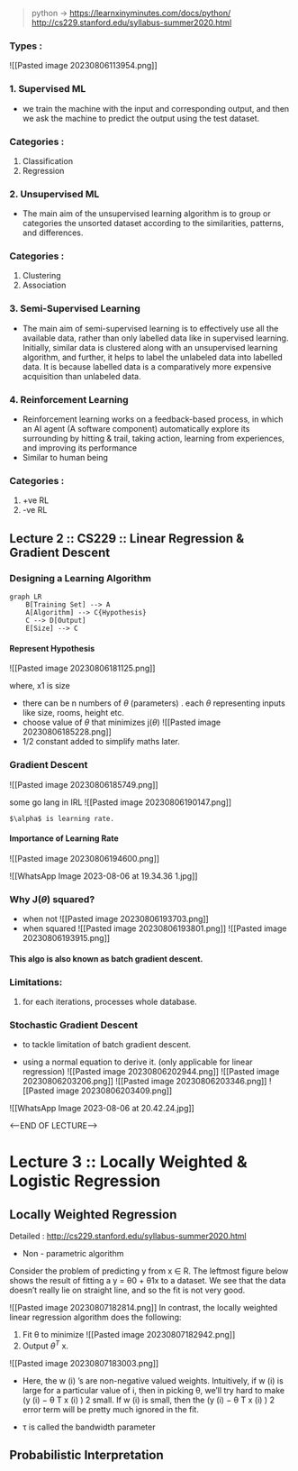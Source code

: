 > python -> https://learnxinyminutes.com/docs/python/
> http://cs229.stanford.edu/syllabus-summer2020.html
### Types :
![[Pasted image 20230806113954.png]]

### 1. Supervised ML
- we train the machine with the input and corresponding output, and then we ask the machine to predict the output using the test dataset.

### Categories :
1. Classification
2. Regression

### 2. Unsupervised ML
- The main aim of the unsupervised learning algorithm is to group or categories the unsorted dataset according to the similarities, patterns, and differences.

### Categories :
1. Clustering
2. Association

### 3. Semi-Supervised Learning
- The main aim of semi-supervised learning is to effectively use all the available data, rather than only labelled data like in supervised learning. Initially, similar data is clustered along with an unsupervised learning algorithm, and further, it helps to label the unlabeled data into labelled data. It is because labelled data is a comparatively more expensive acquisition than unlabeled data.

### 4. Reinforcement Learning
- Reinforcement learning works on a feedback-based process, in which an AI agent (A software component) automatically explore its surrounding by hitting & trail, taking action, learning from experiences, and improving its performance
- Similar to human being

### Categories :
1. +ve RL
2.  -ve RL


## Lecture 2 :: CS229 :: Linear Regression & Gradient Descent

### Designing a Learning Algorithm


```mermaid
graph LR
	B[Training Set] --> A
	A[Algorithm] --> C{Hypothesis}
    C --> D[Output]
    E[Size] --> C
```

#### Represent Hypothesis
![[Pasted image 20230806181125.png]]

where,
	x1 is size

- there can be n numbers of $\theta$ (parameters) . each $\theta$ representing inputs like size, rooms, height etc.
- choose value of $\theta$ that minimizes j($\theta$) 
![[Pasted image 20230806185228.png]]
- 1/2 constant added to simplify maths later.

### Gradient Descent 
![[Pasted image 20230806185749.png]]

some go lang in IRL
![[Pasted image 20230806190147.png]]

	$\alpha$ is learning rate.

#### Importance of Learning Rate
![[Pasted image 20230806194600.png]]


![[WhatsApp Image 2023-08-06 at 19.34.36 1.jpg]]

### Why J($\theta$) squared?

- when not
![[Pasted image 20230806193703.png]]
- when squared
![[Pasted image 20230806193801.png]]
![[Pasted image 20230806193915.png]]

#### This algo is also known as batch gradient descent.
### Limitations:
1. for each iterations, processes whole database.


### Stochastic Gradient Descent
- to tackle limitation of batch gradient descent.

- using a normal equation to derive it. (only applicable for linear regression)
![[Pasted image 20230806202944.png]]
![[Pasted image 20230806203206.png]]
![[Pasted image 20230806203346.png]]
![[Pasted image 20230806203409.png]]

![[WhatsApp Image 2023-08-06 at 20.42.24.jpg]]


<--END OF LECTURE-->

# Lecture 3 :: Locally Weighted & Logistic Regression

## Locally Weighted Regression

Detailed : http://cs229.stanford.edu/syllabus-summer2020.html

- Non - parametric algorithm

Consider the problem of predicting y from x ∈ R. The leftmost figure below shows the result of fitting a y = θ0 + θ1x to a dataset. We see that the data doesn’t really lie on straight line, and so the fit is not very good.

![[Pasted image 20230807182814.png]]
In contrast, the locally weighted linear regression algorithm does the following: 
1. Fit θ to minimize 
![[Pasted image 20230807182942.png]]
2. Output $θ^T$ x.

![[Pasted image 20230807183003.png]]

- Here, the w (i) ’s are non-negative valued weights. Intuitively, if w (i) is large for a particular value of i, then in picking θ, we’ll try hard to make (y (i) − θ T x (i) ) 2 small. If w (i) is small, then the (y (i) − θ T x (i) ) 2 error term will be pretty much ignored in the fit.

- τ is called the bandwidth parameter

## Probabilistic Interpretation